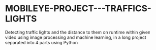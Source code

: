 # MOBILEYE-PROJECT---TRAFFICS-LIGHTS
Detecting traffic lights and the distance to them on runtime within given video using image processing and machine learning, in a long project separated into 4 parts using Python
